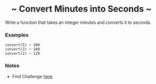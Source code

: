 <h1 align='center'>~ Convert Minutes into Seconds ~</h1>

<p>Write a function that takes an integer minutes and converts it to seconds.</p>

<h3>Examples</h3>

```
convert(5) ➞ 300
convert(3) ➞ 180
convert(2) ➞ 120
```

<h3>Notes</h3>
<ul>
  <li>Find Challenge <a href="https://edabit.com/challenge/8q54MKnRrm89pSLmW">here</a>.</li>
</ul>